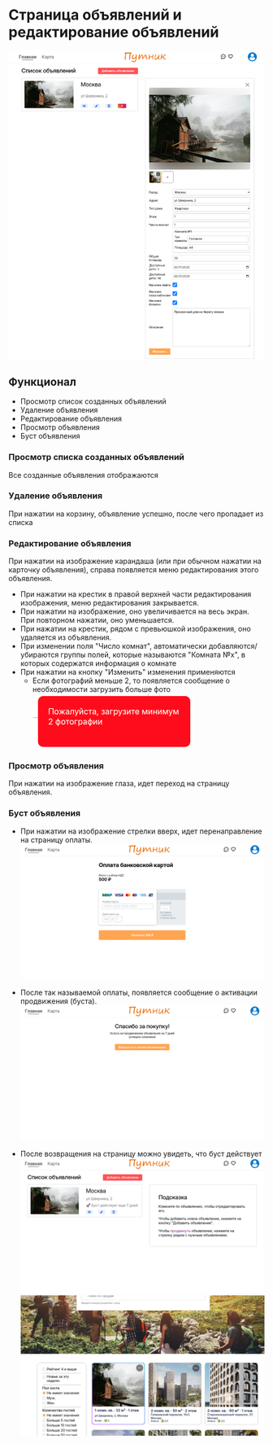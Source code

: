 # Страница объявлений и редактирование объявлений

![Страница редактирования объявлений](assets/page.png)

## Функционал

-   Просмотр список созданных объявлений
-   Удаление объявления
-   Редактирование объявления
-   Просмотр объявления
-   Буст объявления

### Просмотр списка созданных объявлений

Все созданные объявления отображаются

### Удаление объявления

При нажатии на корзину, объявление успешно, после чего пропадает из списка

### Редактирование объявления

При нажатии на изображение карандаша (или при обычном нажатии на карточку объявления), справа появляется меню редактирования этого объявления.

-   При нажатии на крестик в правой верхней части редактирования изображения, меню редактирования закрывается.
-   При нажатии на изображение, оно увеличивается на весь экран. При повторном нажатии, оно уменьшается.
-   При нажатии на крестик, рядом с превьюшкой изображения, оно удаляется из объявления.
-   При изменении поля "Число комнат", автоматически добавляются/убираются группы полей, которые называются "Комната №x", в которых содержатся информация о комнате
-   При нажатии на кнопку "Изменить" изменения применяются
    -   Если фотографий меньше 2, то появляется сообщение о необходимости загрузить больше фото  
        ![alt text](assets/alert.png)

### Просмотр объявления

При нажатии на изображение глаза, идет переход на страницу объявления.

### Буст объявления

-   При нажатии на изображение стрелки вверх, идет перенаправление на страницу оплаты.
    ![payment page](assets/payment.png)

-   После так называемой оплаты, появляется сообщение о активации продвижения (буста).  
    ![payment page](assets/success.png)
-   После возвращения на страницу можно увидеть, что буст действует  
    ![ad list page with boosted ad](assets/page-with-boosted.png)
    ![main page with boost](assets/main-page-with-boost.png)
